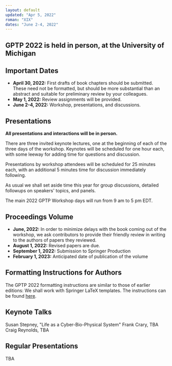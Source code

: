 ```yaml
---
layout: default
updated: "Apr 5, 2022"
roman: "XIX"
dates: "June 2-4, 2022"
---
```


## GPTP 2022 is held in person, at the University of Michigan


## Important Dates

- **April 30, 2022:** First drafts of book chapters should be submitted. These need not be formatted, but should be more substantial than an abstract and suitable for preliminary review by your colleagues.
- **May 1, 2022:** Review assignments will be provided.
- **June 2-4, 2022:** Workshop, presentations, and discussions.

## Presentations
**All presentations and interactions will be in person.**

There are three invited keynote lectures, one at the beginning of each of the three days of the workshop. Keynotes will be scheduled for one hour each, with some
leeway for adding time for questions and discussion. 

Presentations by workshop attendees will be scheduled for 25 minutes each, with an additional 5 minutes time for discussion immediately following.

As usual we shall set aside time this year for group discussions, detailed followups on speakers' topics, and panels.

The main 2022 GPTP Workshop days will run from 9 am to 5 pm EDT. 

## Proceedings Volume

- **June, 2022:** In order to minimize delays with the book coming out of the workshop, we ask contributors to provide their friendly review in writing to the authors of papers they reviewed.  
- **August 1, 2022:** Revised papers are due.
- **September 1, 2022:** Submission to Springer Production
- **February 1, 2023:** Anticipated date of publication of the volume

## Formatting Instructions for Authors

The GPTP 2022 formatting instructions are similar to those of earlier editions: We shall work with Springer LaTeX templates. The instructions can be found [here](https://github.com/banzhaf/GPTP-2021-Chapter-Formatting).



## Keynote Talks

Susan Stepney, "Life as a Cyber-Bio-Physical System"
Frank Crary, TBA
Craig Reynolds, TBA

## Regular Presentations 

TBA
